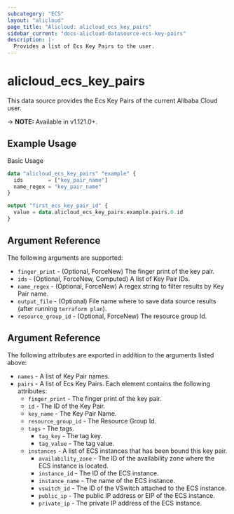 ```yaml
---
subcategory: "ECS"
layout: "alicloud"
page_title: "Alicloud: alicloud_ecs_key_pairs"
sidebar_current: "docs-alicloud-datasource-ecs-key-pairs"
description: |-
  Provides a list of Ecs Key Pairs to the user.
---
```


# alicloud\_ecs\_key\_pairs

This data source provides the Ecs Key Pairs of the current Alibaba Cloud user.

-> **NOTE:** Available in v1.121.0+.

## Example Usage

Basic Usage

```terraform
data "alicloud_ecs_key_pairs" "example" {
  ids        = ["key_pair_name"]
  name_regex = "key_pair_name"
}

output "first_ecs_key_pair_id" {
  value = data.alicloud_ecs_key_pairs.example.pairs.0.id
}
```

## Argument Reference

The following arguments are supported:

* `finger_print` - (Optional, ForceNew) The finger print of the key pair.
* `ids` - (Optional, ForceNew, Computed)  A list of Key Pair IDs.
* `name_regex` - (Optional, ForceNew) A regex string to filter results by Key Pair name.
* `output_file` - (Optional) File name where to save data source results (after running `terraform plan`).
* `resource_group_id` - (Optional, ForceNew) The resource group Id.

## Argument Reference

The following attributes are exported in addition to the arguments listed above:

* `names` - A list of Key Pair names.
* `pairs` - A list of Ecs Key Pairs. Each element contains the following attributes:
	* `finger_print` - The finger print of the key pair.
	* `id` - The ID of the Key Pair.
	* `key_name` - The Key Pair Name.
	* `resource_group_id` - The Resource Group Id.
	* `tags` - The tags.
		* `tag_key` - The tag key.
		* `tag_value` - The tag value.
  * `instances` - A list of ECS instances that has been bound this key pair.
    * `availability_zone` - The ID of the availability zone where the ECS instance is located.
    * `instance_id` - The ID of the ECS instance.
    * `instance_name` - The name of the ECS instance.
    * `vswitch_id` - The ID of the VSwitch attached to the ECS instance.
    * `public_ip` - The public IP address or EIP of the ECS instance.
    * `private_ip` - The private IP address of the ECS instance.
